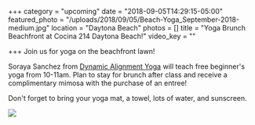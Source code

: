 +++
category = "upcoming"
date = "2018-09-05T14:29:15-05:00"
featured_photo = "/uploads/2018/09/05/Beach-Yoga_September-2018-medium.jpg"
location = "Daytona Beach"
photos = []
title = "Yoga Brunch Beachfront at Cocina 214 Daytona Beach!"
video_key = ""

+++
Join us for yoga on the beachfront lawn!  
  
Soraya Sanchez from [Dynamic Alignment Yoga](https://www.facebook.com/DynamicAlignmentYoga/) will teach free beginner's yoga from 10-11am. Plan to stay for brunch after class and receive a complimentary mimosa with the purchase of an entree!  
  
Don't forget to bring your yoga mat, a towel, lots of water, and sunscreen.

![](/uploads/2018/09/05/Beach-Yoga_September-2018-medium.jpg)